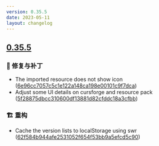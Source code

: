 ```yaml
---
version: 0.35.5
date: 2023-05-11
layout: changelog
---
```

## [0.35.5](#0.35.5)
### 🐛 修复与补丁

- The imported resource does not show icon ([6e96cc7057c5c1e122a148ca198e00101c9f7dca](https://github.com/Voxelum/x-minecraft-launcher/commit/6e96cc7057c5c1e122a148ca198e00101c9f7dca))
- Adjust some UI details on cursforge and resource pack ([5f28875dbcc310600df13881d82cfddc18a3cfbb](https://github.com/Voxelum/x-minecraft-launcher/commit/5f28875dbcc310600df13881d82cfddc18a3cfbb))
### 🏗️ 重构

- Cache the version lists to localStorage using swr ([62f584b944afe2531052f654f53bb9a5efcd5c90](https://github.com/Voxelum/x-minecraft-launcher/commit/62f584b944afe2531052f654f53bb9a5efcd5c90))
